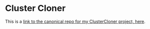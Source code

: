 # Cluster Cloner
 
This is a [link to the canonical repo for my ClusterCloner project, here](https://github.com/doitintl/ClusterCloner).
